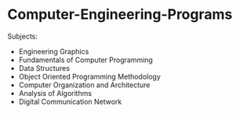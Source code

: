 # Computer-Engineering-Programs

Subjects:
* Engineering Graphics
* Fundamentals of Computer Programming
* Data Structures
* Object Oriented Programming Methodology
* Computer Organization and Architecture
* Analysis of Algorithms
* Digital Communication Network
